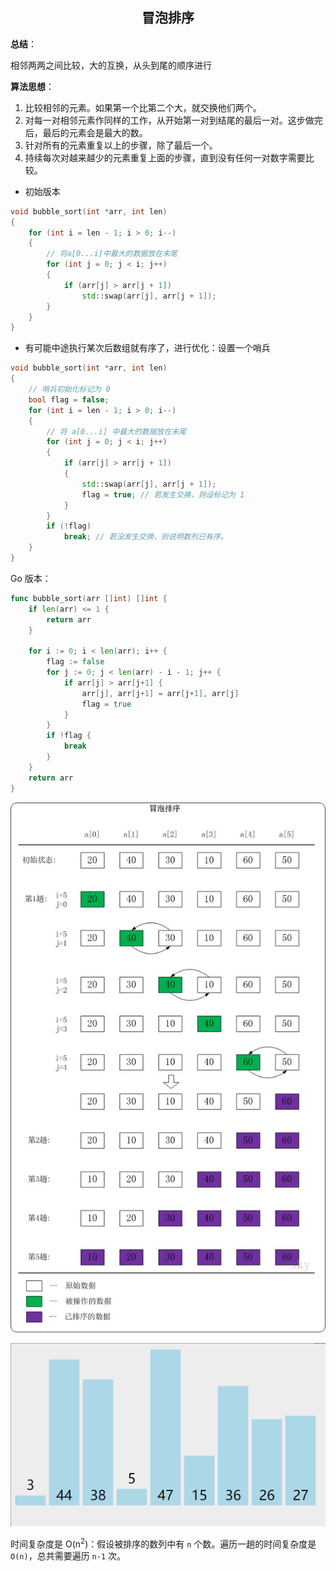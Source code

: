 <h2 align="center">冒泡排序</h2>

**总结**：

相邻两两之间比较，大的互换，从头到尾的顺序进行

**算法思想**：

1. 比较相邻的元素。如果第一个比第二个大，就交换他们两个。
2. 对每一对相邻元素作同样的工作，从开始第一对到结尾的最后一对。这步做完后，最后的元素会是最大的数。
3. 针对所有的元素重复以上的步骤，除了最后一个。
4. 持续每次对越来越少的元素重复上面的步骤，直到没有任何一对数字需要比较。

* 初始版本

```cpp
void bubble_sort(int *arr, int len)
{
    for (int i = len - 1; i > 0; i--)
    {
        // 将a[0...i]中最大的数据放在末尾
        for (int j = 0; j < i; j++)
        {
            if (arr[j] > arr[j + 1])
                std::swap(arr[j], arr[j + 1]);
        }
    }
}
```

* 有可能中途执行某次后数组就有序了，进行优化：设置一个哨兵

```cpp
void bubble_sort(int *arr, int len)
{
    // 哨兵初始化标记为 0
    bool flag = false;
    for (int i = len - 1; i > 0; i--)
    {
        // 将 a[0...i] 中最大的数据放在末尾
        for (int j = 0; j < i; j++)
        {
            if (arr[j] > arr[j + 1])
            {
                std::swap(arr[j], arr[j + 1]);
                flag = true; // 若发生交换，则设标记为 1
            }
        }
        if (!flag)
            break; // 若没发生交换，则说明数列已有序。
    }
}
```

Go 版本：

```go
func bubble_sort(arr []int) []int {
    if len(arr) <= 1 {
        return arr
    }

    for i := 0; i < len(arr); i++ {
        flag := false
        for j := 0; j < len(arr) - i - 1; j++ {
            if arr[j] > arr[j+1] {
                arr[j], arr[j+1] = arr[j+1], arr[j]
                flag = true
            }
        }
        if !flag {
            break
        }
    }
    return arr
}
```

![](images/bubble_01.jpg)

![](images/冒泡排序.gif)


时间复杂度是 O(n<sup>2</sup>)：假设被排序的数列中有 `n` 个数。遍历一趟的时间复杂度是 `O(n)`，总共需要遍历 `n-1` 次。

